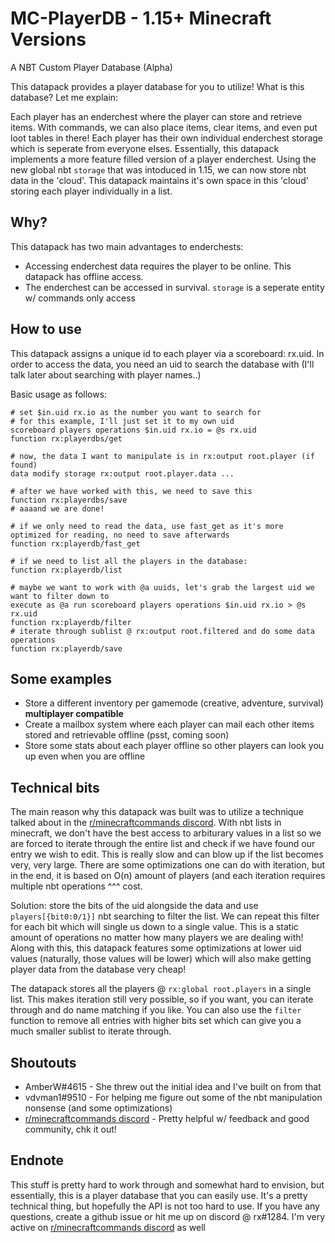 # MC-PlayerDB - 1.15+ Minecraft Versions
A NBT Custom Player Database (Alpha)

This datapack provides a player database for you to utilize! What is this database? Let me explain:

Each player has an enderchest where the player can store and retrieve items. With commands, we can also place items, clear items, and even put loot tables in there! Each player has their own individual enderchest storage which is seperate from everyone elses. Essentially, this datapack implements a more feature filled version of a player enderchest. Using the new global nbt `storage` that was intoduced in 1.15, we can now store nbt data in the 'cloud'. This datapack maintains it's own space in this 'cloud' storing each player individually in a list.

## Why?

This datapack has two main advantages to enderchests:
* Accessing enderchest data requires the player to be online. This datapack has offline access.
* The enderchest can be accessed in survival. `storage` is a seperate entity w/ commands only access

## How to use

This datapack assigns a unique id to each player via a scoreboard: rx.uid. In order to access the data, you need an uid to search the database with (I'll talk later about searching with player names..)

Basic usage as follows:

    # set $in.uid rx.io as the number you want to search for
    # for this example, I'll just set it to my own uid
    scoreboard players operations $in.uid rx.io = @s rx.uid
    function rx:playerdbs/get
    
    # now, the data I want to manipulate is in rx:output root.player (if found)
    data modify storage rx:output root.player.data ...
    
    # after we have worked with this, we need to save this
    function rx:playerdbs/save
    # aaaand we are done!
    
    # if we only need to read the data, use fast_get as it's more optimized for reading, no need to save afterwards
    function rx:playerdb/fast_get
    
    # if we need to list all the players in the database:
    function rx:playerdb/list
    
    # maybe we want to work with @a uuids, let's grab the largest uid we want to filter down to
    execute as @a run scoreboard players operations $in.uid rx.io > @s rx.uid
    function rx:playerdb/filter
    # iterate through sublist @ rx:output root.filtered and do some data operations
    function rx:playerdb/save
 
 
## Some examples

* Store a different inventory per gamemode (creative, adventure, survival) **multiplayer compatible**
* Create a mailbox system where each player can mail each other items stored and retrievable offline (psst, coming soon)
* Store some stats about each player offline so other players can look you up even when you are offline

## Technical bits

The main reason why this datapack was built was to utilize a technique talked about in the [r/minecraftcommands discord](https://discord.gg/QAFXFtZ). With nbt lists in minecraft, we don't have the best access to arbiturary values in a list so we are forced to iterate through the entire list and check if we have found our entry we wish to edit. This is really slow and can blow up if the list becomes very, very large. There are some optimizations one can do with iteration, but in the end, it is based on O(n) amount of players (and each iteration requires multiple nbt operations ^^^ cost.

Solution: store the bits of the uid alongside the data and use `players[{bit0:0/1}]` nbt searching to filter the list. We can repeat this filter for each bit which will single us down to a single value. This is a static amount of operations no matter how many players we are dealing with! Along with this, this datapack features some optimizations at lower uid values (naturally, those values will be lower) which will also make getting player data from the database very cheap!

The datapack stores all the players @ `rx:global root.players` in a single list. This makes iteration still very possible, so if you want, you can iterate through and do name matching if you like. You can also use the `filter` function to remove all entries with higher bits set which can give you a much smaller sublist to iterate through.

## Shoutouts

* AmberW#4615 - She threw out the initial idea and I've built on from that
* vdvman1#9510 - For helping me figure out some of the nbt manipulation nonsense (and some optimizations)
* [r/minecraftcommands discord](https://discord.gg/QAFXFtZ) - Pretty helpful w/ feedback and good community, chk it out!


## Endnote

This stuff is pretty hard to work through and somewhat hard to envision, but essentially, this is a player database that you can easily use. It's a pretty technical thing, but hopefully the API is not too hard to use. If you have any questions, create a github issue or hit me up on discord @ rx#1284. I'm very active on [r/minecraftcommands discord](https://discord.gg/QAFXFtZ) as well
 
